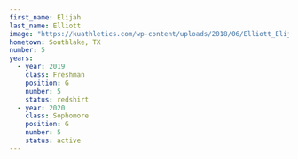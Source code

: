 ```yaml
---
first_name: Elijah
last_name: Elliott
image: "https://kuathletics.com/wp-content/uploads/2018/06/Elliott_Elijah_06252018-1024x853.jpg"
hometown: Southlake, TX
number: 5
years:
  - year: 2019
    class: Freshman
    position: G
    number: 5
    status: redshirt
  - year: 2020
    class: Sophomore
    position: G
    number: 5
    status: active
---
```

